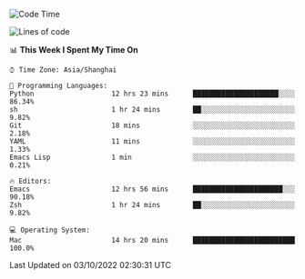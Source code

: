<!--START_SECTION:waka-->
![Code Time](http://img.shields.io/badge/Code%20Time-892%20hrs%2041%20mins-blue)

![Lines of code](https://img.shields.io/badge/From%20Hello%20World%20I%27ve%20Written-22%20Thousand%20lines%20of%20code-blue)

📊 **This Week I Spent My Time On** 

```text
⌚︎ Time Zone: Asia/Shanghai

💬 Programming Languages: 
Python                   12 hrs 23 mins      █████████████████████░░░░   86.34% 
sh                       1 hr 24 mins        ██░░░░░░░░░░░░░░░░░░░░░░░   9.82% 
Git                      18 mins             ░░░░░░░░░░░░░░░░░░░░░░░░░   2.18% 
YAML                     11 mins             ░░░░░░░░░░░░░░░░░░░░░░░░░   1.33% 
Emacs Lisp               1 min               ░░░░░░░░░░░░░░░░░░░░░░░░░   0.21%

🔥 Editors: 
Emacs                    12 hrs 56 mins      ██████████████████████░░░   90.18% 
Zsh                      1 hr 24 mins        ██░░░░░░░░░░░░░░░░░░░░░░░   9.82%

💻 Operating System: 
Mac                      14 hrs 20 mins      █████████████████████████   100.0%

```


 Last Updated on 03/10/2022 02:30:31 UTC
<!--END_SECTION:waka-->
